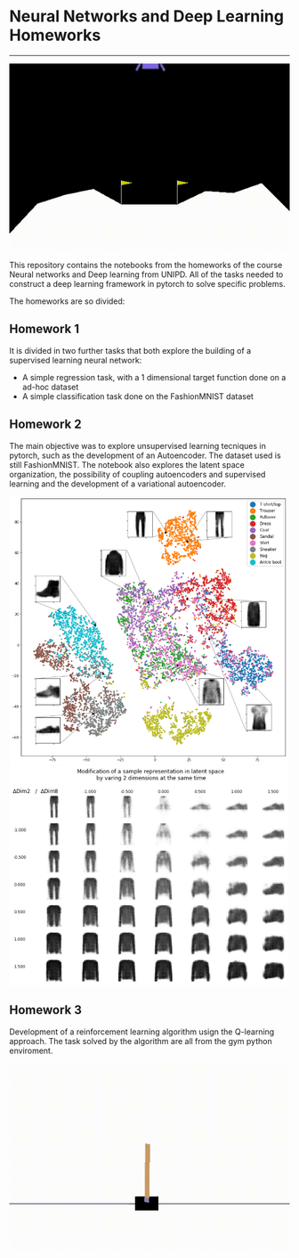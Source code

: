 # Neural Networks and Deep Learning Homeworks
***

![Lunar Lander Landing](Images/download-_3_.gif)


This repository contains the notebooks from the homeworks of the course Neural networks and Deep learning from UNIPD. 
All of the tasks needed to construct a deep learning framework in pytorch to solve specific problems.

The homeworks are so divided:

## Homework 1
It is divided in two further tasks that both explore the building of a supervised learning neural network:
+ A simple regression task, with a 1 dimensional target function done on a ad-hoc dataset
+ A simple classification task done on the FashionMNIST dataset

## Homework 2 
The main objective was to explore unsupervised learning tecniques in pytorch, such as the development of an Autoencoder. The dataset used is still FashionMNIST.
The notebook also explores the latent space organization, the possibility of coupling autoencoders and supervised learning and the development of a variational autoencoder.

<p float="left">
  <img src="Images/TSNE_autoenc.png" width="500" />
  <img src="Images/Latent_space_explore.png" width="500" />
  
</p>

## Homework 3 
Development of a reinforcement learning algorithm usign the Q-learning approach. The task solved by the algorithm are all from the gym python enviroment.

![](Images/Cart_pole.gif)
